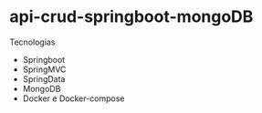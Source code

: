 # api-crud-springboot-mongoDB

Tecnologias

* Springboot
* SpringMVC
* SpringData
* MongoDB
* Docker e Docker-compose
